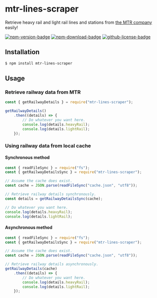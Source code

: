 mtr-lines-scraper
=================

Retrieve heavy rail and light rail lines and stations from [the MTR company][mtr-website] easily!

[![npm-version-badge]][npm-package] [![npm-download-badge]][npm-package] [![github-license-badge]][github-license]

## Installation


```sh
$ npm install mtr-lines-scraper
```

## Usage

### Retrieve railway data from MTR

```javascript
const { getRailwayDetails } = require("mtr-lines-scraper");

getRailwayDetails()
    .then((details) => {
        // Do whatever you want here.
        console.log(details.heavyRail);
        console.log(details.lightRail);
    });
```

### Using railway data from local cache

#### Synchronous method

```javascript
const { readFileSync } = require("fs");
const { getRailwayDetailsSync } = require("mtr-lines-scraper");

// Assume the cache does exist.
const cache = JSON.parse(readFileSync("cache.json", "utf8"));

// Retrieve railway details synchronously.
const details = getRailwayDetailsSync(cache);

// Do whatever you want here.
console.log(details.heavyRail);
console.log(details.lightRail);
```

#### Asynchronous method

```javascript
const { readFileSync } = require("fs");
const { getRailwayDetailsSync } = require("mtr-lines-scraper");

// Assume the cache does exist.
const cache = JSON.parse(readFileSync("cache.json", "utf8"));

// Retrieve railway details asynchronously.
getRailwayDetails(cache)
    .then((details) => {
        // Do whatever you want here.
        console.log(details.heavyRail);
        console.log(details.lightRail);
    });
```

[github-license]: https://github.com/JasonHK/node-mtr-lines-scraper/blob/master/LICENSE
[github-license-badge]: https://img.shields.io/github/license/JasonHK/node-mtr-lines-scraper?style=flat-square
[github-documentation]: https://github.jasonhk.net/node-mtr-lines-scraper

[npm-package]: https://www.npmjs.com/package/mtr-lines-scraper
[npm-download-badge]: https://img.shields.io/npm/dt/mtr-lines-scraper?style=flat-square
[npm-version-badge]: https://img.shields.io/npm/v/mtr-lines-scraper?style=flat-square

[mtr-website]: http://www.mtr.com.hk
